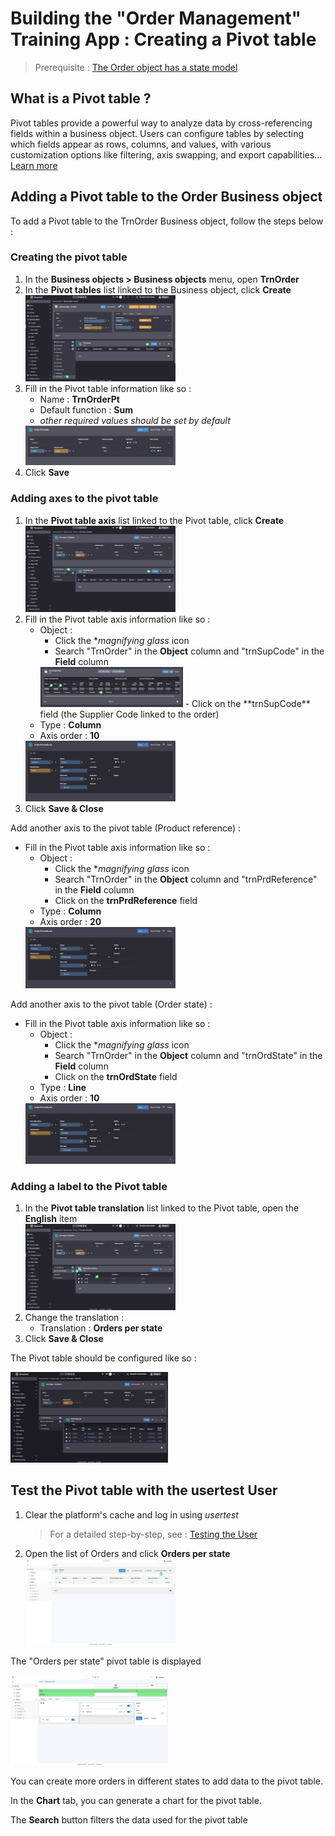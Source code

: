 <!--

Create a pivot table that summarizes the number of orders by product, supplier (columns) and by state.

- via the template editor, join the id and the name of the supplier on the order from the product object
- in Interface > Pivot Tables, create a new pivot table `TrnTcOrders`.
- create two "column" axes (supplier and product) and one "row" axis (report). 
- clear the cache and note the presence of the pivot table
-->

# Building the "Order Management" Training App : Creating a Pivot table

> Prerequisite : [The Order object has a state model](/lesson/tutorial/expanding/states)

## What is a Pivot table ?

Pivot tables provide a powerful way to analyze data by cross-referencing fields within a business object. Users can configure tables by selecting which fields appear as rows, columns, and values, with various customization options like filtering, axis swapping, and export capabilities... [Learn more](/lesson/docs/platform/user-interface/objects-rendering/pivot-table)

## Adding a Pivot table to the Order Business object

To add a Pivot table to the TrnOrder Business object, follow the steps below : 

### Creating the pivot table

1. In the **Business objects > Business objects** menu, open **TrnOrder**
2. In the **Pivot tables** list linked to the Business object, click **Create**  
    <img src="create-pivot.png" alt="create-pivot" width="50%"/>
3. Fill in the Pivot table information like so :
    - Name : **TrnOrderPt**
    - Default function : **Sum**
    - *other required values should be set by default*  
    <img src="pivot-data.png" alt="pivot-data" width="50%"/>
4. Click **Save**

### Adding axes to the pivot table

1. In the **Pivot table axis** list linked to the Pivot table, click **Create**  
    <img src="create-axis.png" alt="create-axis" width="50%"/>
2. Fill in the Pivot table axis information like so :
    - Object : 
        - Click the **magnifying glass* icon 
        - Search "TrnOrder" in the **Object** column and "trnSupCode" in the **Field** column  
         <img src="search-field.png" alt="search-field" width="50%"/>
        - Click on the **trnSupCode** field (the Supplier Code linked to the order)
    - Type : **Column**
    - Axis order : **10**  
    <img src="axis-data.png" alt="axis-data" width="50%"/>
3. Click **Save & Close**

Add another axis to the pivot table (Product reference) :

-  Fill in the Pivot table axis information like so :
    - Object : 
        - Click the **magnifying glass* icon 
        - Search "TrnOrder" in the **Object** column and "trnPrdReference" in the **Field** column  
        - Click on the **trnPrdReference** field
    - Type : **Column**
    - Axis order : **20**  
    <img src="product-axis.png" alt="product-axis" width="50%"/>

Add another axis to the pivot table (Order state) :

-  Fill in the Pivot table axis information like so :
    - Object : 
        - Click the **magnifying glass* icon 
        - Search "TrnOrder" in the **Object** column and "trnOrdState" in the **Field** column  
        - Click on the **trnOrdState** field 
    - Type : **Line**
    - Axis order : **10**  
    <img src="state-axis.png" alt="state-axis" width="50%"/>

### Adding a label to the Pivot table 

1. In the **Pivot table translation** list linked to the Pivot table, open the **English** item  
    <img src="translation.png" alt="translation" width="50%"/>
2. Change the translation :
    - Translation : **Orders per state**
3. Click **Save & Close**

The Pivot table should be configured like so : 

<img src="config.png" alt="config" width="50%"/>

## Test the Pivot table with the usertest User

1. Clear the platform's cache and log in using *usertest*
    > For a detailed step-by-step, see : [Testing the User](/lesson/tutorial/getting-started/user#activating-and-testing-the-user)

2. Open the list of Orders and click **Orders per state**  
    <img src="pt-access.png" alt="pt-access" width="50%"/>

<div class="success">
    <p>The "Orders per state" pivot table is displayed</p>
    <img src="success.png" alt="logon" width="50%"/>
    <p>You can create more orders in different states to add data to the pivot table.</p>
    <p>In the <b>Chart</b> tab, you can generate a chart for the pivot table.</p>
    <p>The <b>Search</b> button filters the data used for the pivot table</p>
</div>